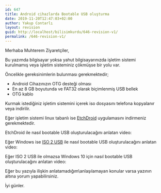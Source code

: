 ```yaml
---
id: 647
title: Android cihazlarda Bootable USB oluşturma
date: 2019-11-20T12:47:03+02:00
author: Yakup Contarlı
layout: revision
guid: http://localhost/bilisimkurdu/646-revision-v1/
permalink: /646-revision-v1/
---
```

 

Merhaba Muhterem Ziyaretçiler,

Bu yazımda bilgisayar yoksa yahut bilgisayarınızda işletim sistemi kurulmamış veya işletim sisteminiz çökmüşse bir yolu var.

<!--more-->

Öncelikle gereksinimlerin bulunması gerekmektedir;

  * Android Cihazınızın OTG desteği olması
  * En az 8 GB boyutunda ve FAT32 olarak biçimlenmiş USB bellek
  * OTG kablo

Kurmak istediğiniz işletim sistemini içerek iso dosyasını telefona kopyalanır veya indirilir.

Eğer işletim sistemi linux tabanlı ise <a rel="noreferrer noopener" aria-label="EtchDroid (yeni sekmede açılır)" href="https://play.google.com/store/apps/details?id=eu.depau.etchdroid" target="_blank">EtchDroid</a> uygulamasını indirmeniz gerekmektedir.

EtchDroid ile nasıl bootable USB oluşturulacağını anlatan video:<figure class="wp-block-embed-youtube wp-block-embed is-type-video is-provider-youtube wp-embed-aspect-4-3 wp-has-aspect-ratio">

<div class="wp-block-embed__wrapper">
</div></figure> 

Eğer Windows ise <a rel="noreferrer noopener" aria-label="ISO 2 USB (yeni sekmede açılır)" href="https://play.google.com/store/apps/details?id=com.mixapplications.iso2usb" target="_blank">ISO 2 USB</a> ile nasıl bootable USB oluşturulacağını anlatan video:<figure class="wp-block-embed-youtube wp-block-embed is-type-video is-provider-youtube wp-embed-aspect-4-3 wp-has-aspect-ratio">

<div class="wp-block-embed__wrapper">
</div></figure> 

Eğer ISO 2 USB ile olmazsa Windows 10 için nasıl bootable USB oluşturulacağını anlatan video:<figure class="wp-block-embed-youtube wp-block-embed is-type-video is-provider-youtube wp-embed-aspect-16-9 wp-has-aspect-ratio">

<div class="wp-block-embed__wrapper">
</div></figure> 

Eğer bu yazıyla ilişkin anlatamadığım\anlaşılamayan konular varsa yazının altına yorum yapabilirsiniz.

İyi günler.